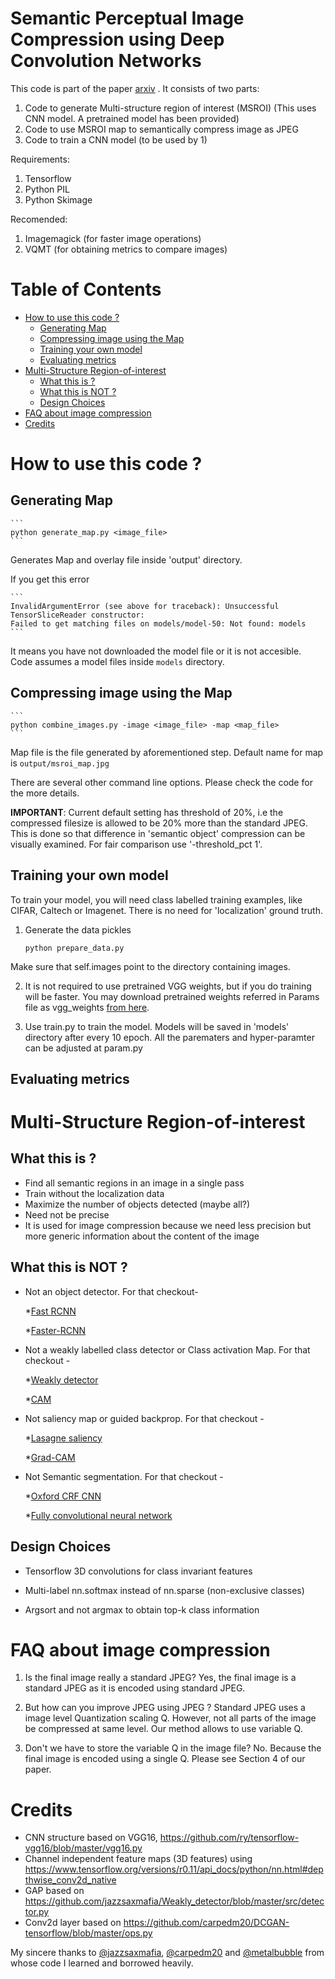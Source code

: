 # Semantic Perceptual Image Compression using Deep Convolution Networks

This code is part of the paper [arxiv](http://gpgpu.cs-i.brandeis.edu/semantic_jpeg.pdf) . It consists of two parts:
1. Code to generate Multi-structure region of interest (MSROI)
   (This uses CNN model. A pretrained model has been provided)
2. Code to use MSROI map to semantically compress image as JPEG
3. Code to train a CNN model (to be used by 1)

Requirements:
1. Tensorflow
2. Python PIL
3. Python Skimage

Recomended:
1. Imagemagick (for faster image operations)
2. VQMT (for obtaining metrics to compare images)

Table of Contents
=================

   * [How to use this code ?](#how-to-use-this-code-)
      * [Generating Map](#generating-map)
      * [Compressing image using the Map](#compressing-image-using-the-map)
      * [Training your own model](#training-your-own-model)
      * [Evaluating metrics](#evaluating-metrics)
   * [Multi-Structure Region-of-interest](#multi-structure-region-of-interest)
      * [What this is ?](#what-this-is-)
      * [What this is NOT ?](#what-this-is-not-)
      * [Design Choices](#design-choices)
   * [FAQ about image compression](#faq-about-image-compression)
   * [Credits](#credits)

# How to use this code ?

## Generating Map

    ```
    python generate_map.py <image_file>
    ```
Generates Map and overlay file inside 'output' directory.

If you get this error

    ```
    InvalidArgumentError (see above for traceback): Unsuccessful TensorSliceReader constructor: 
    Failed to get matching files on models/model-50: Not found: models
    ```
It means you have not downloaded the model file or it is not accesible. Code assumes a model files inside `models` directory. 
    
## Compressing image using the Map

    ```
    python combine_images.py -image <image_file> -map <map_file>
    ```
Map file is the file generated by aforementioned step. Default name for map is `output/msroi_map.jpg`
    
There are several other command line options. Please check the code for the more details.

**IMPORTANT**:
Current default setting has threshold of 20%, i.e the compressed filesize is allowed to be 20% more 
than the standard JPEG. This is done so that difference in 'semantic object' compression can be visually examined.
For fair comparison use '-threshold_pct 1'.
    

## Training your own model

To train your model, you will need class labelled training examples, like CIFAR, Caltech or Imagenet.
There is no need for 'localization' ground truth.

1. Generate the data pickles
    ```
    python prepare_data.py
    ```
Make sure that self.images point to the directory containing images.

2. It is not required to use pretrained VGG weights, but if you do training will be faster. 
You may download pretrained weights referred in Params file as vgg_weights [from here](https://drive.google.com/file/d/0B5o40yxdA9PqOVI5dF9tN3NUc2c/view?usp=sharing).

3. Use train.py to train the model. Models will be saved in 'models' directory after every 10 epoch. All the parematers and hyper-paramter can be adjusted at param.py


## Evaluating metrics


# Multi-Structure Region-of-interest

## What this is ?
* Find all semantic regions in an image in a single pass
* Train without the localization data
* Maximize the number of objects detected (maybe all?)
* Need not be precise
* It is used for image compression because we need less precision but more generic information about the content of the image


## What this is NOT ?

* Not an object detector. For that checkout-

    *[Fast RCNN](https://github.com/rbgirshick/fast-rcnn)
    
    *[Faster-RCNN](https://github.com/rbgirshick/py-faster-rcnn) 
    
* Not a weakly labelled class detector or Class activation Map. For that checkout -

    *[Weakly detector](https://github.com/jazzsaxmafia/Weakly_detector) 
    
    *[CAM](https://github.com/metalbubble/CAM) 
    
* Not saliency map or guided backprop. For that checkout -

    *[Lasagne saliency](https://github.com/Lasagne/Recipes/blob/master/examples/Saliency%20Maps%20and%20Guided%20Backpropagation.ipynb) 
    
    *[Grad-CAM](https://github.com/ramprs/grad-cam) 
    
* Not Semantic segmentation. For that checkout -

    *[Oxford CRF CNN](https://github.com/torrvision/crfasrnn) 
    
    *[Fully convolutional neural network](https://github.com/shelhamer/fcn.berkeleyvision.org) 
    


## Design Choices
    
* Tensorflow 3D convolutions for class invariant features

* Multi-label nn.softmax instead of nn.sparse
        (non-exclusive classes)

* Argsort and not argmax to obtain top-k class information
    

# FAQ about image compression

1. Is the final image really a standard JPEG?
   Yes, the final image is a standard JPEG as it is encoded using standard JPEG.

2. But how can you improve JPEG using JPEG ?
   Standard JPEG uses a image level Quantization scaling Q. However, not all parts 
   of the image be compressed at same level. Our method allows to use variable Q.

3. Don't we have to store the variable Q in the image file?
   No. Because the final image is encoded using a single Q. Please see Section 4 of our paper. 


# Credits

 * CNN structure based on VGG16, https://github.com/ry/tensorflow-vgg16/blob/master/vgg16.py
 * Channel independent feature maps (3D features) using https://www.tensorflow.org/versions/r0.11/api_docs/python/nn.html#depthwise_conv2d_native 
 * GAP based on https://github.com/jazzsaxmafia/Weakly_detector/blob/master/src/detector.py
 * Conv2d layer based on https://github.com/carpedm20/DCGAN-tensorflow/blob/master/ops.py

My sincere thanks to [@jazzsaxmafia](https://github.com/jazzsaxmafia), [@carpedm20](https://github.com/carpedm20) and [@metalbubble](https://github.com/metalbubble) from whose code I learned and borrowed heavily.
